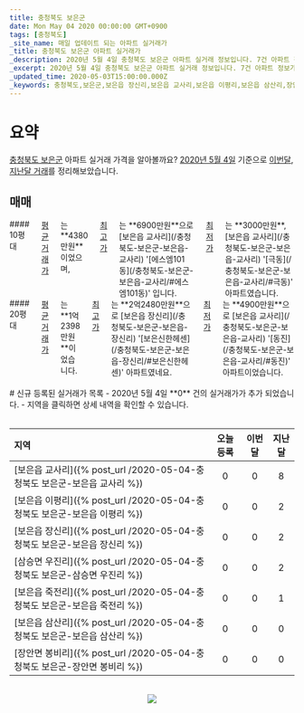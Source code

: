 ```yaml
---
title: 충청북도 보은군
date: Mon May 04 2020 00:00:00 GMT+0900
tags: [충청북도]
_site_name: 매일 업데이트 되는 아파트 실거래가
_title: 충청북도 보은군 아파트 실거래가
_description: 2020년 5월 4일 충청북도 보은군 아파트 실거래 정보입니다. 7건 아파트 정보가 있습니다.
_excerpt: 2020년 5월 4일 충청북도 보은군 아파트 실거래 정보입니다. 7건 아파트 정보가 있습니다.
_updated_time: 2020-05-03T15:00:00.000Z
_keywords: 충청북도,보은군,보은읍 장신리,보은읍 교사리,보은읍 이평리,보은읍 삼산리,장안면 봉비리,삼승면 우진리,보은읍 죽전리
---
```



# 요약
<ins>충청북도 보은군</ins> 아파트 실거래 가격을 알아볼까요? <ins>2020년 5월 4일</ins> 기준으로 <ins>이번달, 지난달 거래</ins>를 정리해보았습니다.

## 매매
<div class="container">
<div class="six columns" markdown="1">
#### 10평대
<ins>평균 거래가</ins>는 **4380만원**이었으며, <ins>최고가</ins>는 **6900만원**으로 [보은읍 교사리](/충청북도-보은군-보은읍-교사리) '[에스엠101동](/충청북도-보은군-보은읍-교사리/#에스엠101동)' 입니다. <ins>최저가</ins>는 **3000만원**, [보은읍 교사리](/충청북도-보은군-보은읍-교사리) '[극동](/충청북도-보은군-보은읍-교사리/#극동)' 아파트였습니다.
</div>
<div class="six columns" markdown="1">
#### 20평대
<ins>평균 거래가</ins>는 **1억2398만원**이었습니다. <ins>최고가</ins>는 **2억2480만원**으로 [보은읍 장신리](/충청북도-보은군-보은읍-장신리) '[보은신한헤센](/충청북도-보은군-보은읍-장신리/#보은신한헤센)' 아파트였네요. <ins>최저가</ins>는 **4900만원**으로 [보은읍 교사리](/충청북도-보은군-보은읍-교사리) '[동진](/충청북도-보은군-보은읍-교사리/#동진)' 아파트이었습니다.
</div>
</div>


<br>
# 신규 등록된 실거래가 목록
- 2020년 5월 4일 **0** 건의 실거래가가 추가 되었습니다.
- 지역을 클릭하면 상세 내역을 확인할 수 있습니다.
<br><br>

| 지역 | 오늘 등록 | 이번달 | 지난달 |
|:---|:---:|:---:|:---:|
| [보은읍 교사리]({% post_url /2020-05-04-충청북도 보은군-보은읍 교사리 %}) | 0 | 0 | 8|
| [보은읍 이평리]({% post_url /2020-05-04-충청북도 보은군-보은읍 이평리 %}) | 0 | 0 | 2|
| [보은읍 장신리]({% post_url /2020-05-04-충청북도 보은군-보은읍 장신리 %}) | 0 | 0 | 2|
| [삼승면 우진리]({% post_url /2020-05-04-충청북도 보은군-삼승면 우진리 %}) | 0 | 0 | 2|
| [보은읍 죽전리]({% post_url /2020-05-04-충청북도 보은군-보은읍 죽전리 %}) | 0 | 0 | 1|
| [보은읍 삼산리]({% post_url /2020-05-04-충청북도 보은군-보은읍 삼산리 %}) | 0 | 0 | 0|
| [장안면 봉비리]({% post_url /2020-05-04-충청북도 보은군-장안면 봉비리 %}) | 0 | 0 | 0|

<p align="center"><br><img src="https://via.placeholder.com/700x120"><br></p>
